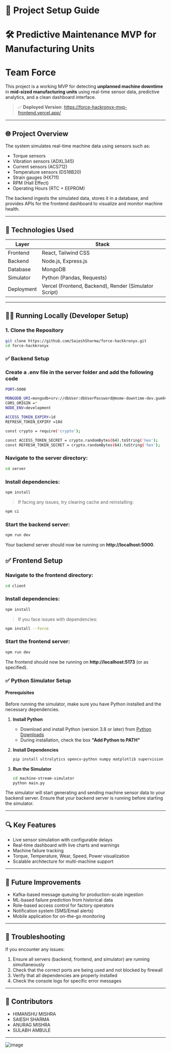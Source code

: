 # 🚀 Project Setup Guide
# 🛠️ Predictive Maintenance MVP for Manufacturing Units

# Team Force
This project is a working MVP for detecting **unplanned machine downtime** in **mid-sized manufacturing units** using real-time sensor data, predictive analytics, and a clean dashboard interface.

> ✅ **Deployed Version**: https://force-hackronyx-mvp-frontend.vercel.app/  


---

## 🌐 Project Overview

The system simulates real-time machine data using sensors such as:

- Torque sensors
- Vibration sensors (ADXL345)
- Current sensors (ACS712)
- Temperature sensors (DS18B20)
- Strain gauges (HX711)
- RPM (Hall Effect)
- Operating Hours (RTC + EEPROM)

The backend ingests the simulated data, stores it in a database, and provides APIs for the frontend dashboard to visualize and monitor machine health.

---

## 🚀 Technologies Used

| Layer         | Stack                          |
|--------------|---------------------------------|
| Frontend     | React, Tailwind CSS             |
| Backend      | Node.js, Express.js             |
| Database     | MongoDB                         |
| Simulator    | Python (Pandas, Requests)       |
| Deployment   | Vercel (Frontend, Backend), Render (Simulator Script) |

---

## 🧑‍💻 Running Locally (Developer Setup)

### 1. Clone the Repository

```bash
git clone https://github.com/SaieshSharma/force-hackkronyx.git
cd force-hackkronyx
```

### ✅ Backend Setup

### Create a .env file in the server folder and add the following code
```bash
PORT=5000

MONGODB_URI=mongodb+srv://dbUser:dbUserPassword@msme-downtime-dev.gue6vac.mongodb.net/?retryWrites=true&w=majority&appName=msme-downtime-dev
CORS_ORIGIN =*
NODE_ENV=development

ACCESS_TOKEN_EXPIRY=1d
REFRESH_TOKEN_EXPIRY =10d

const crypto = require('crypto');

const ACCESS_TOKEN_SECRET = crypto.randomBytes(64).toString('hex');
const REFRESH_TOKEN_SECRET = crypto.randomBytes(64).toString('hex');
```

### Navigate to the server directory:
```bash
cd server
```

### Install dependencies:
```bash
npm install
```

> If facing any issues, try clearing cache and reinstalling:
```bash
npm ci
```

### Start the backend server:
```bash
npm run dev
```

Your backend server should now be running on **http://localhost:5000**.

## ✅ Frontend Setup

### Navigate to the frontend directory:
```bash
cd client
```

### Install dependencies:
```bash
npm install
```
> If you face issues with dependencies:
```bash
npm install --force
```

### Start the frontend server:
```bash
npm run dev
```

The frontend should now be running on **http://localhost:5173** (or as specified).


### ✅ Python Simulator Setup

#### Prerequisites
Before running the simulator, make sure you have Python installed and the necessary dependencies.

1. **Install Python**
   - Download and install Python (version 3.8 or later) from [Python Downloads](https://www.python.org/downloads/)
   - During installation, check the box **"Add Python to PATH"**

2. **Install Dependencies**
   ```bash
   pip install ultralytics opencv-python numpy matplotlib supervision google-generativeai pandas requests
   ```

3. **Run the Simulator**
   ```bash
   cd machine-stream-simulator
   python main.py
   ```

The simulator will start generating and sending machine sensor data to your backend server. Ensure that your backend server is running before starting the simulator.

---

## 🔍 Key Features

- Live sensor simulation with configurable delays
- Real-time dashboard with live charts and warnings
- Machine failure tracking
- Torque, Temperature, Wear, Speed, Power visualization
- Scalable architecture for multi-machine support

---

## 🧠 Future Improvements

- Kafka-based message queuing for production-scale ingestion
- ML-based failure prediction from historical data
- Role-based access control for factory operators
- Notification system (SMS/Email alerts)
- Mobile application for on-the-go monitoring

---

## 📝 Troubleshooting

If you encounter any issues:

1. Ensure all servers (backend, frontend, and simulator) are running simultaneously
2. Check that the correct ports are being used and not blocked by firewall
3. Verify that all dependencies are properly installed
4. Check the console logs for specific error messages

---

## 👥 Contributors

- HIMANSHU MISHRA
- SAIESH SHARMA
- ANURAG MISHRA
- SULABH AMBULE

---

![image](https://github.com/user-attachments/assets/f80fb615-da24-4f24-8c3e-3530a5a431c9)

